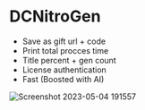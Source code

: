 # DCNitroGen
* Save as gift url + code
* Print total procces time
* Title percent + gen count
* License authentication
* Fast (Boosted with AI)

![Screenshot 2023-05-04 191557](https://user-images.githubusercontent.com/120246386/236263077-77f6362b-4d65-4ffa-bccf-4de67be58626.png)
